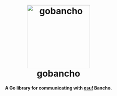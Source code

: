 <h1 align="center">
  <br>
  <a href="https://github.com/vncommunityleague/gobancho">
  <img src="https://miro.medium.com/max/600/1*3k2vILfkP8S8o0UNhqGjLA.png" alt="gobancho" width="200">
  </a>
  <br>
  gobancho
  <br>
</h1>

<h4 align="center">
    A Go library for communicating with <a href="https://osu.ppy.sh/home" target="_blank">osu!</a> Bancho.
</h4>
